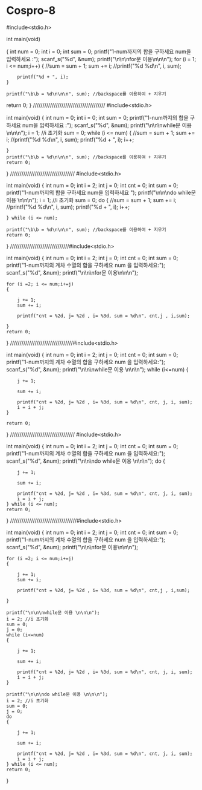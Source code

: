 # Cospro-8
#include<stdio.h>

int main(void)

{
	int num = 0;
	int i = 0;
	int sum = 0;
	printf("1-num까지의 합을 구하세요 num을 입력하세요 :");
	scanf_s("%d", &num);
	printf("\n\n\nfor문 이용\n\n\n");
	for (i = 1; i <= num;i++)
	{
		//sum = sum + 1;
		sum += i;
		//printf("%d %d\\n", i, sum);


		printf("%d + ", i);
	}

	printf("\b\b = %d\n\n\n", sum); //backspace를 이용하여 + 지우기
  return 0;
}
//////////////////////////////////////
#include<stdio.h>

int main(void)
{
	int num = 0;
	int i = 0;
	int sum = 0;
	printf("1-num까지의 합을 구하세요 num을 입력하세요 :");
	scanf_s("%d", &num);
	printf("\n\n\nwhile문 이용 \n\n\n");
	i = 1; //i 초기화
	sum = 0;
	while (i <= num)
	{
		//sum = sum + 1;
		sum += i;
		//printf("%d %d\n", i, sum);
		printf("%d + ", i);
		i++;


	}
	printf("\b\b = %d\n\n\n", sum); //backspace를 이용하여 + 지우기
	return 0;
}
//////////////////////////////////
#include<stdio.h>

int main(void)
{
	int num = 0;
	int i = 2;
	int j = 0;
	int cnt = 0;
	int sum = 0;
	printf("1-num까지의 합을 구하세요 num을 입력하세요 ");
	printf("\n\n\ndo while문 이용 \n\n\n");
	i = 1; //i 초기화
	sum = 0;
	do
	{
		//sum = sum + 1;
		sum += i;
		//printf("%d %d\n", i, sum);
		printf("%d + ", i);
		i++;


	} while (i <= num);

	printf("\b\b = %d\n\n\n", sum); //backspace를 이용하여 + 지우기
	return 0;
}
///////////////////////////////#include<stdio.h>

int main(void)
{
	int num = 0;
	int i = 2;
	int j = 0;
	int cnt = 0;
	int sum = 0;
	printf("1-num까지의 계차 수열의 합을 구하세요 num 을 입력하세요:");
	scanf_s("%d", &num);
	printf("\n\n\nfor문 이용\n\n\n");

	for (i =2; i <= num;i+=j)
	{

		j += 1;
		sum += i;

		printf("cnt = %2d, j= %2d , i= %3d, sum = %d\n", cnt,j , i,sum);

	}
	return 0;
}
/////////////////////////////////#include<stdio.h>

int main(void)
{
	int num = 0;
	int i = 2;
	int j = 0;
	int cnt = 0;
	int sum = 0;
	printf("1-num까지의 계차 수열의 합을 구하세요 num 을 입력하세요:");
	scanf_s("%d", &num);
	printf("\n\n\nwhile문 이용 \n\n\n");
	while (i<=num)
	{

		j += 1;

		sum += i;

		printf("cnt = %2d, j= %2d , i= %3d, sum = %d\n", cnt, j, i, sum);
		i = i + j;
	}

	return 0;
}
//////////////////////////////////
#include<stdio.h>

int main(void)
{
	int num = 0;
	int i = 2;
	int j = 0;
	int cnt = 0;
	int sum = 0;
	printf("1-num까지의 계차 수열의 합을 구하세요 num 을 입력하세요:");
	scanf_s("%d", &num);
	printf("\n\n\ndo while문 이용 \n\n\n");
	do
	{

		j += 1;

		sum += i;

		printf("cnt = %2d, j= %2d , i= %3d, sum = %d\n", cnt, j, i, sum);
		i = i + j;
	} while (i <= num);
	return 0;
}
///////////////////////////////////#include<stdio.h>

int main(void)
{
	int num = 0;
	int i = 2;
	int j = 0;
	int cnt = 0;
	int sum = 0;
	printf("1-num까지의 계차 수열의 합을 구하세요 num 을 입력하세요:");
	scanf_s("%d", &num);
	printf("\n\n\nfor문 이용\n\n\n");

	for (i =2; i <= num;i+=j)
	{

		j += 1;
		sum += i;

		printf("cnt = %2d, j= %2d , i= %3d, sum = %d\n", cnt,j , i,sum);

	}

	printf("\n\n\nwhile문 이용 \n\n\n");
	i = 2; //i 초기화
	sum = 0;
	j = 0;
	while (i<=num)
	{

		j += 1;

		sum += i;

		printf("cnt = %2d, j= %2d , i= %3d, sum = %d\n", cnt, j, i, sum);
		i = i + j;
	}

	printf("\n\n\ndo while문 이용 \n\n\n");
	i = 2; //i 초기화
	sum = 0;
	j = 0;
	do
	{

		j += 1;

		sum += i;

		printf("cnt = %2d, j= %2d , i= %3d, sum = %d\n", cnt, j, i, sum);
		i = i + j;
	} while (i <= num);
	return 0;
}
